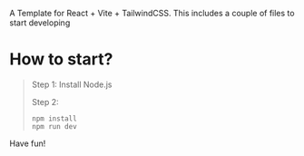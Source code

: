 A Template for React + Vite + TailwindCSS. This includes a couple of files to start developing

# How to start?
> Step 1: Install Node.js
> >
> Step 2:
> 
> ```
> npm install
> npm run dev
> ```

Have fun!
